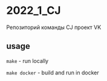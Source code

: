 # 2022_1_CJ
Репозиторий команды CJ проект VK

## usage
`make` - run locally

`make docker` - build and run in docker
